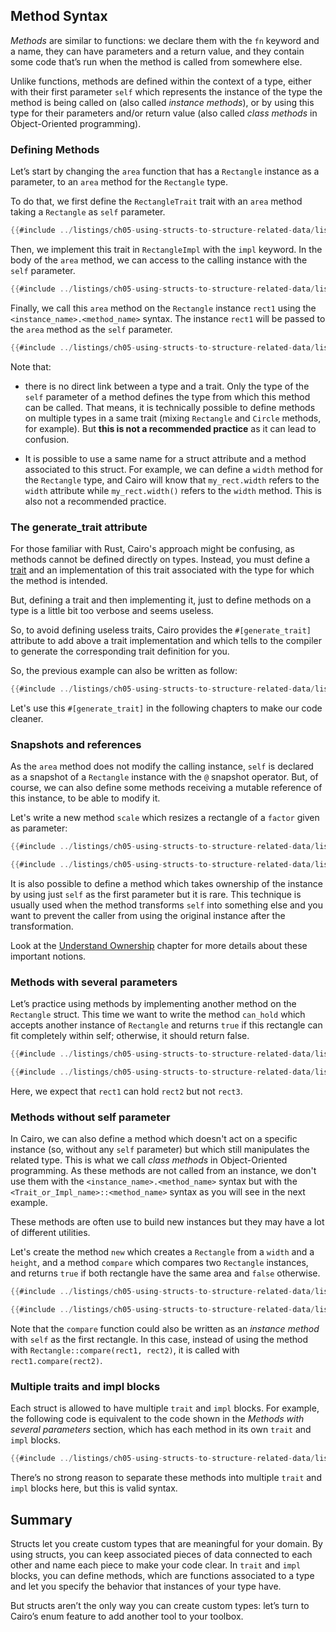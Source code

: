 ## Method Syntax

_Methods_ are similar to functions: we declare them with the `fn` keyword and a
name, they can have parameters and a return value, and they contain some code
that’s run when the method is called from somewhere else.

Unlike functions, methods are defined within the context of a type, either with their first parameter `self`
which represents the instance of the type the method is being called on (also called _instance methods_),
or by using this type for their parameters and/or return value (also called _class methods_ in Object-Oriented programming).

### Defining Methods

Let’s start by changing the `area` function that has a `Rectangle` instance as a parameter,
to an `area` method for the `Rectangle` type.

To do that, we first define the `RectangleTrait` trait with an `area` method taking a `Rectangle` as `self` parameter.

```rust
{{#include ../listings/ch05-using-structs-to-structure-related-data/listing_05_10_define_methods/src/lib.cairo:trait_definition}}
```

Then, we implement this trait in `RectangleImpl` with the `impl` keyword. In the body of the `area` method, we can access to the calling instance with the `self` parameter.

```rust
{{#include ../listings/ch05-using-structs-to-structure-related-data/listing_05_10_define_methods/src/lib.cairo:trait_implementation}}
```

Finally, we call this `area` method on the `Rectangle` instance `rect1` using the `<instance_name>.<method_name>` syntax. The instance `rect1` will be passed to the `area` method as the `self` parameter.

```rust
{{#include ../listings/ch05-using-structs-to-structure-related-data/listing_05_10_define_methods/src/lib.cairo:main}}
```

Note that:

- there is no direct link between a type and a trait. Only the type of the `self` parameter of a method defines the type from which this method can be called. That means, it is technically possible to define methods on multiple types in a same trait (mixing `Rectangle` and `Circle` methods, for example). But **this is not a recommended practice** as it can lead to confusion.

- It is possible to use a same name for a struct attribute and a method associated to this struct. For example, we can define a `width` method for the `Rectangle` type, and Cairo will know that `my_rect.width` refers to the `width` attribute while `my_rect.width()` refers to the `width` method. This is also not a recommended practice.

### The generate_trait attribute

For those familiar with Rust, Cairo's approach might be confusing, as
methods cannot be defined directly on types. Instead, you must define a [trait](./ch08-02-traits-in-cairo.md)
and an implementation of this trait associated with the type for which the method is intended.

But, defining a trait and then implementing it, just to define methods on a type is a little bit too verbose and seems useless.

So, to avoid defining useless traits, Cairo provides the `#[generate_trait]` attribute to add above a trait implementation and which tells to the compiler to generate the corresponding trait definition for you.

So, the previous example can also be written as follow:

```rust
{{#include ../listings/ch05-using-structs-to-structure-related-data/listing_05_15_gen_trait/src/lib.cairo}}
```

Let's use this `#[generate_trait]` in the following chapters to make our code cleaner.

### Snapshots and references

As the `area` method does not modify the calling instance, `self` is declared as a snapshot of a `Rectangle` instance with the `@` snapshot operator. But, of course, we can also define some methods receiving a mutable reference of this instance, to be able to modify it.

Let's write a new method `scale` which resizes a rectangle of a `factor` given as parameter:

```rust
{{#include ../listings/ch05-using-structs-to-structure-related-data/listing_05_11_references/src/lib.cairo:trait_impl}}

{{#include ../listings/ch05-using-structs-to-structure-related-data/listing_05_11_references/src/lib.cairo:main}}
```

It is also possible to define a method which takes ownership of the instance by using just `self` as the first parameter but it is rare. This technique is usually used when the method transforms `self` into something else and you want to prevent the caller from using the original instance after the transformation.

Look at the [Understand Ownership](ch04-00-understanding-ownership.md) chapter for more details about these important notions.

### Methods with several parameters

Let’s practice using methods by implementing another method on the `Rectangle` struct. This time we want to write the method `can_hold` which accepts another instance of `Rectangle` and returns `true` if this rectangle can fit completely within self; otherwise, it should return false.

```rust
{{#include ../listings/ch05-using-structs-to-structure-related-data/listing_05_12_some_params/src/lib.cairo:trait_impl}}

{{#include ../listings/ch05-using-structs-to-structure-related-data/listing_05_12_some_params/src/lib.cairo:main}}
```

Here, we expect that `rect1` can hold `rect2` but not `rect3`.

### Methods without self parameter

In Cairo, we can also define a method which doesn't act on a specific instance (so, without any `self` parameter) but which still manipulates the related type. This is what we call _class methods_ in Object-Oriented programming. As these methods are not called from an instance, we don't use them with the `<instance_name>.<method_name>` syntax but with the `<Trait_or_Impl_name>::<method_name>` syntax as you will see in the next example.

These methods are often use to build new instances but they may have a lot of different utilities.

Let's create the method `new` which creates a `Rectangle` from a `width` and a `height`, and a method `compare` which compares two `Rectangle` instances, and returns `true` if both rectangle have the same area and `false` otherwise.

```rust
{{#include ../listings/ch05-using-structs-to-structure-related-data/listing_05_13_class_methods/src/lib.cairo:trait_impl}}

{{#include ../listings/ch05-using-structs-to-structure-related-data/listing_05_13_class_methods/src/lib.cairo:main}}
```

Note that the `compare` function could also be written as an _instance method_ with `self` as the first rectangle. In this case, instead of using the method with `Rectangle::compare(rect1, rect2)`, it is called with `rect1.compare(rect2)`.

### Multiple traits and impl blocks

Each struct is allowed to have multiple `trait` and `impl` blocks. For example,
the following code is equivalent to the code shown in the _Methods with several parameters_ section, which has each method in its own `trait` and `impl` blocks.

```rust
{{#include ../listings/ch05-using-structs-to-structure-related-data/listing_05_14_multiple_traits/src/lib.cairo:here}}
```

There’s no strong reason to separate these methods into multiple `trait` and `impl`
blocks here, but this is valid syntax.

## Summary

Structs let you create custom types that are meaningful for your domain. By
using structs, you can keep associated pieces of data connected to each other
and name each piece to make your code clear. In `trait` and `impl` blocks, you
can define methods, which are functions associated to a type and let you specify
the behavior that instances of your type have.

But structs aren’t the only way you can create custom types: let’s turn to
Cairo’s enum feature to add another tool to your toolbox.
